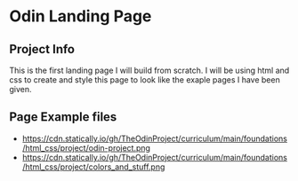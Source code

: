 # Odin Landing Page
## Project Info 
This is the first landing page I will build from scratch.
I will be using html and css to create and style this page to look like the exaple pages I have been given.
## Page Example files
* https://cdn.statically.io/gh/TheOdinProject/curriculum/main/foundations/html_css/project/odin-project.png
* https://cdn.statically.io/gh/TheOdinProject/curriculum/main/foundations/html_css/project/colors_and_stuff.png


